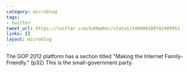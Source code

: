 ```yaml
---
category: microblog
tags:
- twitter
tweet_url: https://twitter.com/ExMember/status/240900180742909952
links: []
layout: microblog
---
```

The GOP 2012 platform has a section titled "Making the Internet Family-Friendly." (p32) This is the small-government party.
